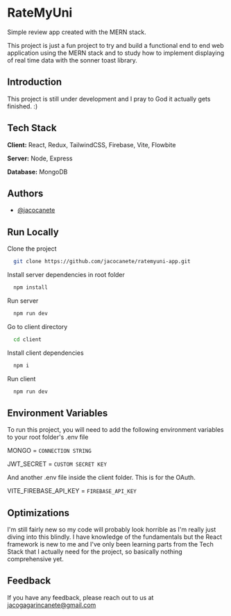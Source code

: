
# RateMyUni

Simple review app created with the MERN stack.

This project is just a fun project to try and build a functional end to end web application using the MERN stack and to study how to implement displaying of real time data with the sonner toast library.


## Introduction

This project is still under development and I pray to God it actually gets finished. :)
## Tech Stack

**Client:** React, Redux, TailwindCSS, Firebase, Vite, Flowbite

**Server:** Node, Express

**Database:** MongoDB


## Authors

- [@jacocanete](https://www.github.com/jacocanete)


## Run Locally

Clone the project

```bash
  git clone https://github.com/jacocanete/ratemyuni-app.git
```

Install server dependencies in root folder

```bash
  npm install
```

Run server

```bash
  npm run dev
```

Go to client directory

```bash
  cd client
```

Install client dependencies

```bash
  npm i
```

Run client

```bash
  npm run dev
```


## Environment Variables

To run this project, you will need to add the following environment variables to your root folder's .env file

MONGO = `CONNECTION STRING`

JWT_SECRET = `CUSTOM SECRET KEY`

And another .env file inside the client folder. This is for the OAuth.

VITE_FIREBASE_API_KEY = `FIREBASE_API_KEY`


## Optimizations

I'm still fairly new so my code will probably look horrible as I'm really just diving into this blindly. I have knowledge of the fundamentals but the React framework is new to me and I've only been learning parts from the Tech Stack that I actually need for the project, so basically nothing comprehensive yet.


## Feedback

If you have any feedback, please reach out to us at jacogagarincanete@gmail.com

